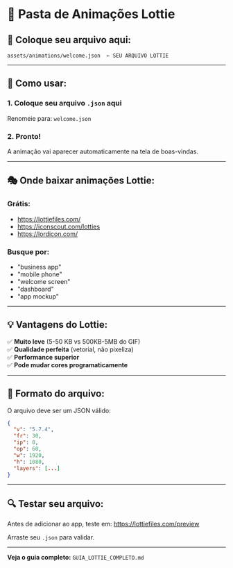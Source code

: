 # 🎨 Pasta de Animações Lottie

## 📁 Coloque seu arquivo aqui:

```
assets/animations/welcome.json  ← SEU ARQUIVO LOTTIE
```

---

## 🚀 Como usar:

### **1. Coloque seu arquivo `.json` aqui**

Renomeie para: `welcome.json`

### **2. Pronto!**

A animação vai aparecer automaticamente na tela de boas-vindas.

---

## 🎭 Onde baixar animações Lottie:

### **Grátis:**
- https://lottiefiles.com/
- https://iconscout.com/lotties
- https://lordicon.com/

### **Busque por:**
- "business app"
- "mobile phone"
- "welcome screen"
- "dashboard"
- "app mockup"

---

## 💡 Vantagens do Lottie:

✅ **Muito leve** (5-50 KB vs 500KB-5MB do GIF)  
✅ **Qualidade perfeita** (vetorial, não pixeliza)  
✅ **Performance superior**  
✅ **Pode mudar cores programaticamente**  

---

## 📝 Formato do arquivo:

O arquivo deve ser um JSON válido:

```json
{
  "v": "5.7.4",
  "fr": 30,
  "ip": 0,
  "op": 60,
  "w": 1920,
  "h": 1080,
  "layers": [...]
}
```

---

## 🔍 Testar seu arquivo:

Antes de adicionar ao app, teste em:
https://lottiefiles.com/preview

Arraste seu `.json` para validar.

---

**Veja o guia completo:** `GUIA_LOTTIE_COMPLETO.md`
